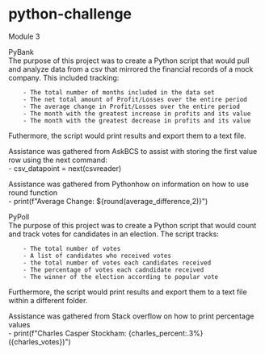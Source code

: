 # python-challenge
Module 3  
  
PyBank  
The purpose of this project was to create a Python script that would pull and analyze data from a csv that mirrored the financial records of a mock company. This included tracking: 
   
        - The total number of months included in the data set 
        - The net total amount of Profit/Losses over the entire period  
        - The average change in Profit/Losses over the entire period  
        - The month with the greatest increase in profits and its value  
        - The month with the greatest decrease in profits and its value  
    
Futhermore, the script would print results and export them to a text file.  
   
Assistance was gathered from AskBCS to assist with storing the first value row using the next command:  
        -  csv_datapoint = next(csvreader)  
  
Assistance was gathered from Pythonhow on information on how to use round function  
       - print(f"Average Change: ${round(average_difference,2)}")  
  
  
PyPoll  
The purpose of this project was to create a Python script that would count and track votes for candidates in an election. The script tracks:  
  
        - The total number of votes  
        - A list of candidates who received votes  
        - the total number of votes each candidates received  
        - The percentage of votes each cadndidate received  
        - The winner of the election according to popular vote  
  
Furthermore, the script would print results and export them to a text file within a different folder.   
  
Assistance was gathered from Stack overflow on how to print percentage values   
        - print(f"Charles Casper Stockham: {charles_percent:.3%} ({charles_votes})")  